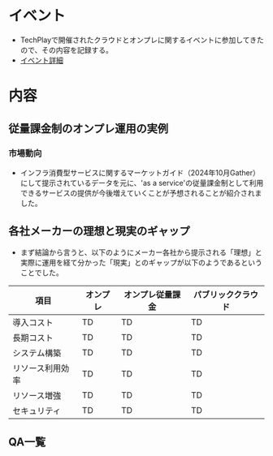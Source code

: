 # イベント

- TechPlayで開催されたクラウドとオンプレに関するイベントに参加してきたので、その内容を記録する。
 - [イベント詳細](https://techplay.jp/event/974627?utm_source=eventRemind&utm_medium=email&utm_campaign=tp_20250327)

# 内容

## 従量課金制のオンプレ運用の実例

### 市場動向

- インフラ消費型サービスに関するマーケットガイド（2024年10月Gather）にして提示されているデータを元に、'as a service'の従量課金制として利用できるサービスの提供が今後増えていくことが予想されることが紹介されました。

## 各社メーカーの理想と現実のギャップ

- まず結論から言うと、以下のようにメーカー各社から提示される「理想」と実際に運用を経て分かった「現実」とのギャップが以下のようであるということでした。

| 項目|  オンプレ | オンプレ従量課金 | パブリッククラウド |
| ---- | ---- | ---- | ---- |
| 導入コスト | TD | TD | TD |
| 長期コスト | TD | TD | TD |
| システム構築 | TD | TD | TD |
| リソース利用効率 | TD | TD | TD |
| リソース増強 | TD | TD | TD |
| セキュリティ | TD | TD | TD |

## QA一覧
